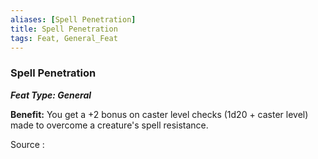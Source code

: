 ```yaml
---
aliases: [Spell Penetration]
title: Spell Penetration
tags: Feat, General_Feat
---
```

### Spell Penetration 
***Feat Type: General***

**Benefit:** You get a +2 bonus on caster level checks (1d20 + caster
level) made to overcome a creature's spell resistance.


Source :